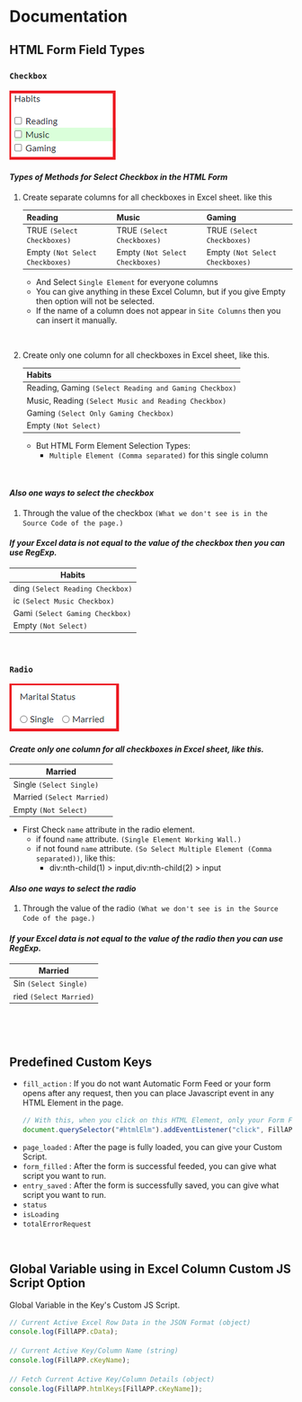 # Documentation

## HTML Form Field Types

<!-- ### `Drop-down (Select Box)` -->

<!-- --- -->

### `Checkbox`

![Checkbox](screenshot/checkbox.PNG)

#### ***Types of Methods for Select Checkbox in the HTML Form***

1. Create separate columns for all checkboxes in Excel sheet. like this

    | Reading | Music | Gaming |
    | ------- | ----- | ------ |
    | TRUE `(Select Checkboxes)` | TRUE `(Select Checkboxes)` | TRUE `(Select Checkboxes)` | 
    | Empty `(Not Select Checkboxes)` | Empty `(Not Select Checkboxes)` | Empty `(Not Select Checkboxes)` | 

    * And Select `Single Element` for everyone columns
    * You can give anything in these Excel Column, but if you give Empty then option will not be selected.
    * If the name of a column does not appear in `Site Columns` then you can insert it manually.

    &nbsp;&nbsp;

2. Create only one column for all checkboxes in Excel sheet, like this. 

    | Habits |
    | ------- |
    | Reading, Gaming `(Select Reading and Gaming Checkbox)` |
    | Music, Reading `(Select Music and Reading Checkbox)` |
    | Gaming `(Select Only Gaming Checkbox)` |
    | Empty `(Not Select)` | 

    * But HTML Form Element Selection Types:
        * `Multiple Element (Comma separated)` for this single column

    &nbsp;&nbsp;

#### ***Also one ways to select the checkbox***

1. Through the value of the checkbox `(What we don't see is in the Source Code of the page.)`

#### ***If your Excel data is not equal to the value of the checkbox then you can use RegExp.***

| Habits |
| ------- |
| ding `(Select Reading Checkbox)` |
| ic `(Select Music Checkbox)` |
| Gami `(Select Gaming Checkbox)` |
| Empty `(Not Select)` | 

&nbsp;&nbsp;

### `Radio`

![Checkbox](screenshot/radio.PNG)

#### ***Create only one column for all checkboxes in Excel sheet, like this.***

| Married |
| ------- |
| Single `(Select Single)` |
| Married `(Select Married)` |
| Empty `(Not Select)` | 

* First Check `name` attribute in the radio element.
    * if found `name` attribute. `(Single Element Working Wall.)`
    * if not found `name` attribute. `(So Select Multiple Element (Comma separated))`, like this:
        * div:nth-child(1) > input,div:nth-child(2) > input

#### ***Also one ways to select the radio***

1. Through the value of the radio `(What we don't see is in the Source Code of the page.)`

#### ***If your Excel data is not equal to the value of the radio then you can use RegExp.***

| Married |
| ------- |
| Sin `(Select Single)` |
| ried `(Select Married)` |


&nbsp;&nbsp;


&nbsp;&nbsp;&nbsp;&nbsp;

## Predefined Custom Keys

* `fill_action` : If you do not want Automatic Form Feed or your form opens after any request, then you can place Javascript event in any HTML Element in the page.
  ```js
  // With this, when you click on this HTML Element, only your Form Feed will start.
  document.querySelector("#htmlElm").addEventListener("click", FillAPP.checkNextEntry);
  ```
* `page_loaded` : After the page is fully loaded, you can give your Custom Script.
* `form_filled` : After the form is successful feeded, you can give what script you want to run.
* `entry_saved` : After the form is successfully saved, you can give what script you want to run.
* `status`
* `isLoading`
* `totalErrorRequest`

&nbsp;&nbsp;&nbsp;&nbsp;

## Global Variable using in Excel Column Custom JS Script Option

Global Variable in the Key's Custom JS Script.

```js
// Current Active Excel Row Data in the JSON Format (object)
console.log(FillAPP.cData);

// Current Active Key/Column Name (string)
console.log(FillAPP.cKeyName);

// Fetch Current Active Key/Column Details (object)
console.log(FillAPP.htmlKeys[FillAPP.cKeyName]);
```